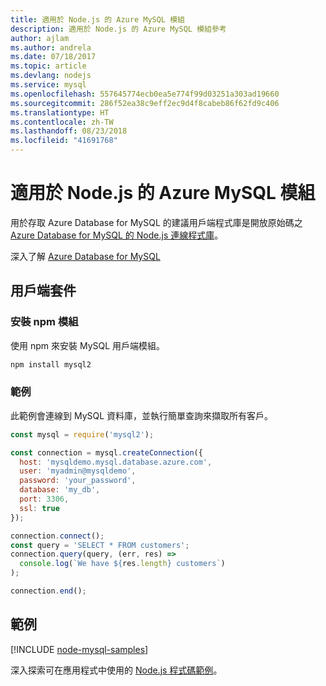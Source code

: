 ```yaml
---
title: 適用於 Node.js 的 Azure MySQL 模組
description: 適用於 Node.js 的 Azure MySQL 模組參考
author: ajlam
ms.author: andrela
ms.date: 07/18/2017
ms.topic: article
ms.devlang: nodejs
ms.service: mysql
ms.openlocfilehash: 557645774ecb0ea5e774f99d03251a303ad19660
ms.sourcegitcommit: 286f52ea38c9eff2ec9d4f8cabeb86f62fd9c406
ms.translationtype: HT
ms.contentlocale: zh-TW
ms.lasthandoff: 08/23/2018
ms.locfileid: "41691768"
---
```

# <a name="azure-mysql-modules-for-nodejs"></a>適用於 Node.js 的 Azure MySQL 模組

用於存取 Azure Database for MySQL 的建議用戶端程式庫是開放原始碼之 [Azure Database for MySQL 的 Node.js 連線程式庫](https://github.com/sidorares/node-mysql2)。 

深入了解 [Azure Database for MySQL](https://docs.microsoft.com/azure/MySQL/)

## <a name="client-package"></a>用戶端套件

### <a name="install-the-npm-module"></a>安裝 npm 模組

使用 npm 來安裝 MySQL 用戶端模組。

```bash
npm install mysql2
```   

### <a name="example"></a>範例

此範例會連線到 MySQL 資料庫，並執行簡單查詢來擷取所有客戶。

```javascript
const mysql = require('mysql2');

const connection = mysql.createConnection({
  host: 'mysqldemo.mysql.database.azure.com',
  user: 'myadmin@mysqldemo',
  password: 'your_password',
  database: 'my_db',
  port: 3306,
  ssl: true
});

connection.connect();
const query = 'SELECT * FROM customers';
connection.query(query, (err, res) =>
  console.log(`We have ${res.length} customers`)
);

connection.end();
```

## <a name="samples"></a>範例

[!INCLUDE [node-mysql-samples](../docs-ref-conceptual/includes/mysql-samples.md)]

深入探索可在應用程式中使用的 [Node.js 程式碼範例](https://azure.microsoft.com/resources/samples/?platform=nodejs)。
